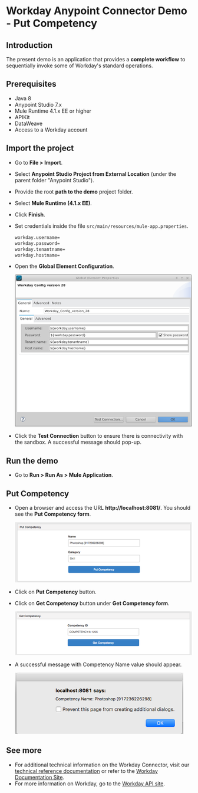Workday Anypoint Connector Demo - Put Competency
=================================================================

## Introduction

The present demo is an application that provides a **complete workflow** to sequentially invoke some of Workday's standard operations.

## Prerequisites

* Java 8
* Anypoint Studio 7.x
* Mule Runtime 4.1.x EE or higher
* APIKit
* DataWeave
* Access to a Workday account

## Import the project

* Go to **File > Import**.
* Select **Anypoint Studio Project from External Location** (under the parent folder "Anypoint Studio").
* Provide the root **path to the demo** project folder.
* Select **Mule Runtime (4.1.x EE)**.
* Click **Finish**.
* Set credentials inside the file `src/main/resources/mule-app.properties`.

   ```
   workday.username=
   workday.password=
   workday.tenantname=
   workday.hostname=
   ```

* Open the **Global Element Configuration**.

   ![Global Element](images/workday-config.png)

* Click the **Test Connection** button to ensure there is connectivity with the sandbox. A successful message should pop-up.

## Run the demo

* Go to **Run > Run As > Mule Application**. 

## Put Competency 

* Open a browser and access the URL **http://localhost:8081/**. You should see the **Put Competency form**.

   ![Demo Put Competency](images/PutCompetency.png)

* Click on **Put Competency** button.
* Click on **Get Competency** button under **Get Competency form**.

   ![Demo Get Competency](images/GetCompetency.png)
    
* A successful message with Competency Name value should appear.

   ![Demo Success](images/success.png)

## See more
* For additional technical information on the Workday Connector, visit our [technical reference documentation](https://docs.mulesoft.com/connectors/workday/workday-reference) or refer to the [Workday Documentation Site](https://docs.mulesoft.com/connectors/workday/workday-connector).
* For more information on Workday, go to the [Workday API site](https://community.workday.com/api).
